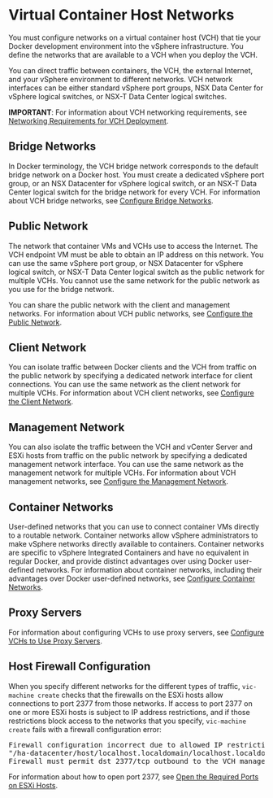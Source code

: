 # Virtual Container Host Networks #

You must configure networks on a virtual container host (VCH) that tie your Docker development environment into the vSphere infrastructure. You define the networks that are available to a VCH when you deploy the VCH.

You can direct traffic between containers, the VCH, the external Internet, and your vSphere environment to different networks. VCH network interfaces can be either standard vSphere port groups, NSX Data Center for vSphere logical switches, or NSX-T Data Center logical switches. 

**IMPORTANT**: For information about VCH networking requirements, see [Networking Requirements for VCH Deployment](network_reqs.md#vchnetworkreqs).

## Bridge Networks <a id="bridge"></a>

In Docker terminology, the VCH bridge network corresponds to the default bridge network on a Docker host. You must create a dedicated vSphere port group, or an NSX Datacenter for vSphere logical switch, or an NSX-T Data Center logical switch for the bridge network for every VCH. For information about VCH bridge networks, see [Configure Bridge Networks](bridge_network.md).

## Public Network <a id="public"></a>

The network that container VMs and VCHs use to access the Internet. The VCH endpoint VM must be able to obtain an IP address on this network. You can use the same vSphere port group, or NSX Datacenter for vSphere logical switch, or NSX-T Data Center logical switch as the public network for multiple VCHs. You cannot use the same network for the public network as you use for the bridge network.

You can share the public network with the client and management networks. For information about VCH public networks, see [Configure the Public Network](public_network.md).

## Client Network <a id="client"></a>

You can isolate traffic between Docker clients and the VCH from traffic on the public network by specifying a dedicated network interface for client connections. You can use the same network as the client network for multiple VCHs. For information about VCH client networks, see [Configure the Client Network](client_network.md).

## Management Network <a id="mgmt"></a>

You can also isolate the traffic between the VCH and vCenter Server and ESXi hosts from traffic on the public network by specifying a dedicated management network interface. You can use the same network as the management network for multiple VCHs. For information about VCH management networks, see [Configure the Management Network](mgmt_network.md).

## Container Networks <a id="container"></a>

User-defined networks that you can use to connect container VMs directly to a routable network. Container networks allow vSphere administrators to make vSphere networks directly available to containers. Container networks are specific to vSphere Integrated Containers and have no equivalent in regular Docker, and provide distinct advantages over using Docker user-defined networks. For information about container networks, including their advantages over Docker user-defined networks, see [Configure Container Networks](container_networks.md).

## Proxy Servers <a id="proxy"></a>

For information about configuring VCHs to use proxy servers, see [Configure VCHs to Use Proxy Servers](vch_proxy.md).

## Host Firewall Configuration <a id="firewall"></a>

When you specify different networks for the different types of traffic, `vic-machine create` checks that the firewalls on the ESXi hosts allow connections to port 2377 from those networks. If access to port 2377 on one or more ESXi hosts is subject to IP address restrictions, and if those restrictions block access to the networks that you specify, `vic-machine create` fails with a firewall configuration error:
<pre>Firewall configuration incorrect due to allowed IP restrictions on hosts: 
"/ha-datacenter/host/localhost.localdomain/localhost.localdomain" 
Firewall must permit dst 2377/tcp outbound to the VCH management interface
</pre>

For information about how to open port 2377, see [Open the Required Ports on ESXi Hosts](open_ports_on_hosts.md).